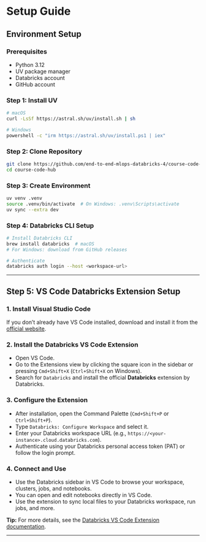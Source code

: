 # Setup Guide

## Environment Setup

### Prerequisites
- Python 3.12
- UV package manager
- Databricks account
- GitHub account

### Step 1: Install UV
```bash
# macOS
curl -LsSf https://astral.sh/uv/install.sh | sh

# Windows
powershell -c "irm https://astral.sh/uv/install.ps1 | iex"
```

### Step 2: Clone Repository
```bash
git clone https://github.com/end-to-end-mlops-databricks-4/course-code-hub.git
cd course-code-hub
```

### Step 3: Create Environment
```bash
uv venv .venv
source .venv/bin/activate  # On Windows: .venv\Scripts\activate
uv sync --extra dev
```

### Step 4: Databricks CLI Setup
```bash
# Install Databricks CLI
brew install databricks  # macOS
# For Windows: download from GitHub releases

# Authenticate
databricks auth login --host <workspace-url>
```

---

## Step 5: VS Code Databricks Extension Setup

### 1. Install Visual Studio Code
If you don’t already have VS Code installed, download and install it from the [official website](https://code.visualstudio.com/).

### 2. Install the Databricks VS Code Extension
- Open VS Code.
- Go to the Extensions view by clicking the square icon in the sidebar or pressing `Cmd+Shift+X` (`Ctrl+Shift+X` on Windows).
- Search for `Databricks` and install the official **Databricks** extension by Databricks.

### 3. Configure the Extension
- After installation, open the Command Palette (`Cmd+Shift+P` or `Ctrl+Shift+P`).
- Type `Databricks: Configure Workspace` and select it.
- Enter your Databricks workspace URL (e.g., `https://<your-instance>.cloud.databricks.com`).
- Authenticate using your Databricks personal access token (PAT) or follow the login prompt.

### 4. Connect and Use
- Use the Databricks sidebar in VS Code to browse your workspace, clusters, jobs, and notebooks.
- You can open and edit notebooks directly in VS Code.
- Use the extension to sync local files to your Databricks workspace, run jobs, and more.

**Tip:** For more details, see the [Databricks VS Code Extension documentation](https://marketplace.visualstudio.com/items?itemName=databricks.databricks).

---